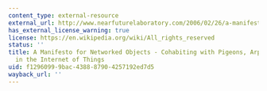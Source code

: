 ```yaml
---
content_type: external-resource
external_url: http://www.nearfuturelaboratory.com/2006/02/26/a-manifesto-for-networked-objects/
has_external_license_warning: true
license: https://en.wikipedia.org/wiki/All_rights_reserved
status: ''
title: A Manifesto for Networked Objects - Cohabiting with Pigeons, Arphids and Aibos
  in the Internet of Things
uid: f1296099-9bac-4388-8790-4257192ed7d5
wayback_url: ''
---
```

